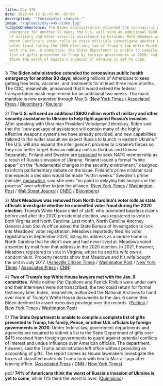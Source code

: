 ```yaml
---
title: Day 449
date: 2022-04-13 15:45:00 -07:00
description: '"Fundamental changes."'
image: "/uploads/day-449-biden.jpg"
todayInOneSentence: The Biden administration extended the coronavirus public health
  emergency for another 90 days; the U.S. will send an additional $800 million worth
  of military and other security assistance to Ukraine; Mark Meadows was removed from
  North Carolina's voter rolls as state officials investigate whether he committed
  voter fraud during the 2020 election; two of Trump’s top White House lawyers met
  with the Jan. 6 committee; the State Department is unable to compile a complete
  list of gifts presented to Trump by foreign governments in 2020; and 74% of Americans
  think the worst of Russia's invasion of Ukraine is yet to come.
---
```


1/ **The Biden administration extended the coronavirus public health emergency for another 90 days**, allowing millions of Americans to keep getting free tests, vaccines, and treatments for at least three more months. The CDC, meanwhile, announced that it would extend the federal transportation mask requirement for an additional two weeks. The mask mandate is now extended through May 3. ([New York Times](https://www.nytimes.com/2022/04/13/us/politics/biden-covid-public-health-emergency-extended.html) / [Associated Press](https://apnews.com/article/covid-health-centers-for-disease-control-and-prevention-e603a9dfc361ad095733bc868ebeba74) / [Bloomberg](https://www.bloomberg.com/news/articles/2022-04-13/u-s-to-extend-covid-travel-mask-mandate-by-two-weeks?sref=MIBMEEoj) / [Reuters](https://www.reuters.com/business/healthcare-pharmaceuticals/us-renews-covid-19-public-health-emergency-2022-04-13/))

2/ **The U.S. will send an additional $800 million worth of military and other security assistance to Ukraine to help fight against Russia’s invasion**. After speaking with Ukrainian President Volodymyr Zelenskyy, Biden said that the “new package of assistance will contain many of the highly effective weapons systems we have already provided, and new capabilities tailored to the wider assault we expect Russia to launch in eastern Ukraine.” The U.S. will also expand the intelligence it provides to Ukraine’s forces so they can better target Russian military units in Donbas and Crimea. Separately, Finland and Sweden are [expected](https://www.nytimes.com/live/2022/04/13/world/ukraine-russia-war-news/putins-war-delivers-a-boost-to-nato-with-finland-and-sweden-expected-to-join) to seek NATO membership as a result of Russia’s invasion of Ukraine. Finland issued a formal “white paper” on the “fundamental changes in the security environment,” designed to inform parliamentary debate on the issue. Finland's prime minister said she expects a decision would be made “within weeks.” Sweden's prime minister, [meanwhile](https://www.washingtonpost.com/world/2022/04/13/nato-finland-sweden/), said she sees "no point in delaying this analysis or the process" over whether to join the alliance. ([New York Times](https://www.nytimes.com/live/2022/04/13/world/ukraine-russia-war-news#biden-tells-zelensky-the-us-is-sending-800-million-more-in-aid-to-ukraine) / [Washington Post](https://www.washingtonpost.com/world/2022/04/13/russia-ukraine-war-news-live-updates/#link-VLPJFDDV4BD7BAFKNNERMN2UC4) / [Wall Street Journal](https://www.wsj.com/articles/u-s-expands-flow-of-intelligence-to-ukraine-as-white-house-sends-more-arms-11649868029) / [CNBC](https://www.cnbc.com/2022/04/13/biden-authorizes-additional-800-million-in-assistance-for-ukraine.html) / [Bloomberg](https://www.bloomberg.com/news/articles/2022-04-13/ukraine-update-polish-and-baltic-presidents-set-to-visit-kyiv?sref=MIBMEEoj))

3/ **Mark Meadows was removed from North Carolina's voter rolls as state officials investigate whether he committed voter fraud during the 2020 election**. Trump’s White House chief of staff, who promoted baseless claims before and after the 2020 presidential election, was registered to vote in both Virginia and North Carolina. Last month, North Carolina Attorney General Josh Stein’s office asked the State Bureau of Investigation to look into Meadows’ voter registration. Meadows reportedly filed his voter registration in September 2020, listing his address as a mobile home in North Carolina that he didn't own and had never lived at. Meadows voted absentee by mail from that address in the 2020 election. In 2021, however, Meadows registered to vote in Virginia, where he and his wife own a condominium. Property records show that Meadows and his wife bought the unit in July 2017. ([Asheville Citizen Times](https://www.citizen-times.com/story/news/2022/04/13/mark-meadows-removed-nc-voter-roll-amid-voter-fraud-investigation/7290257001/) / [Washington Post](https://www.washingtonpost.com/politics/2022/04/13/mark-meadows-north-carolina-removed-voter-rolls/) / [New York Times](https://www.nytimes.com/2022/04/13/us/politics/mark-meadows-vote-north-carolina.html) / [Associated Press](https://apnews.com/article/2022-midterm-elections-mark-meadows-north-carolina-presidential-5d5ae8dc4f81a7481330f669e50b22da) / [CNN](https://www.cnn.com/2022/04/13/politics/mark-meadows-removed-voter-rolls-north-carolina/index.html))

4/ **Two of Trump’s top White House lawyers met with the Jan. 6 committee**. While neither Pat Cipollone and Patrick Philbin were under oath and their interviews were not transcribed, the two could return for formal testimony later. Biden, meanwhile, authorized the National Archives to hand over more of Trump's White House documents to the Jan. 6 committee. Biden declined to assert executive privilege over the records. ([Politico](https://www.politico.com/news/2022/04/12/trump-lawyers-jan6-interview-cipollone-philbin-00024868) / [New York Times](https://www.nytimes.com/2022/04/13/us/politics/trump-lawyers-jan-6.html) / [Washington Post](https://www.washingtonpost.com/politics/2022/04/13/biden-trump-records-jan6-committee/))

5/ **The State Department is unable to compile a complete list of gifts presented to Trump, his family, Pence, or other U.S. officials by foreign governments in 2020**. Under federal law, government departments and agencies are required to submit a list to the State Department of gifts over $415 received from foreign governments to guard against potential conflicts of interest and undue influence over American officials. The department, however, said the Trump administration left office without providing an accounting of gifts. The report comes as House lawmakers investigate the boxes of classified materials Trump took with him to Mar-a-Lago after leaving office. ([Associated Press](https://apnews.com/article/donald-trump-ab704b1bb2945bc04a31c12a81248e56) / [CNN](https://www.cnn.com/2022/04/09/politics/state-department-trump-administration-foreign-gifts/index.html) / [New York Times](https://www.nytimes.com/2022/04/08/us/politics/trump-foreign-gifts.html))

poll/ **74% of Americans think the worst of Russia's invasion of Ukraine is yet to come**, while 11% think the worst is over. ([Quinnipiac](https://poll.qu.edu/poll-release?releaseid=3843))
